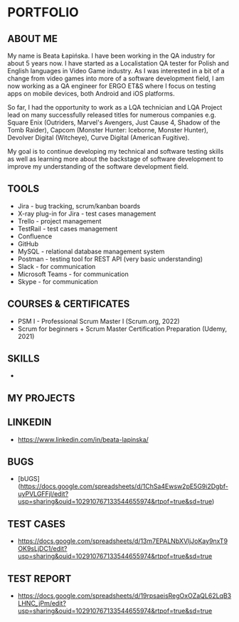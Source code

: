 # PORTFOLIO


## ABOUT ME
My name is Beata Łapińska. I have been working in the QA industry for about 5 years now. I have started as a Localistation QA tester for Polish and English languages in Video Game industry. As I was interested in a bit of a change from video games into more of a software development field, I am now working as a QA engineer for ERGO ET&S where I focus on testing apps on mobile devices, both Android and iOS platforms.

So far, I had the opportunity to work as a LQA technician and LQA Project lead on many successfully released titles for numerous companies e.g. Square Enix (Outriders, Marvel's Avengers, Just Cause 4, Shadow of the Tomb Raider), Capcom (Monster Hunter: Iceborne, Monster Hunter), Devolver Digital (Witcheye), Curve Digital (American Fugitive).

My goal is to continue developing my technical and software testing skills as well as learning more about the backstage of software development to improve my understanding of the software development field.



## TOOLS

* Jira - bug tracking, scrum/kanban boards
* X-ray plug-in for Jira - test cases management
* Trello - project management
* TestRail - test cases management
* Confluence
* GitHub
* MySQL - relational database management system
* Postman - testing tool for REST API (very basic understanding)
* Slack - for communication
* Microsoft Teams - for communication
* Skype - for communication


## COURSES & CERTIFICATES

* PSM I - Professional Scrum Master I (Scrum.org, 2022)
* Scrum for beginners + Scrum Master Certification Preparation (Udemy, 2021)

## SKILLS
* 
## MY PROJECTS
## LINKEDIN
* https://www.linkedin.com/in/beata-lapinska/

## BUGS
* [bUGS] (https://docs.google.com/spreadsheets/d/1ChSa4Ewsw2pE5G9i2Dgbf-uyPVLGFFjl/edit?usp=sharing&ouid=102910767133544655974&rtpof=true&sd=true)
## TEST CASES
* https://docs.google.com/spreadsheets/d/13m7EPALNbXVljJoKay9nxT9OK9sLjDC1/edit?usp=sharing&ouid=102910767133544655974&rtpof=true&sd=true
## TEST REPORT
* https://docs.google.com/spreadsheets/d/19rpsaeisRegOxOZaQL62LqB3LHNC_jPm/edit?usp=sharing&ouid=102910767133544655974&rtpof=true&sd=true

